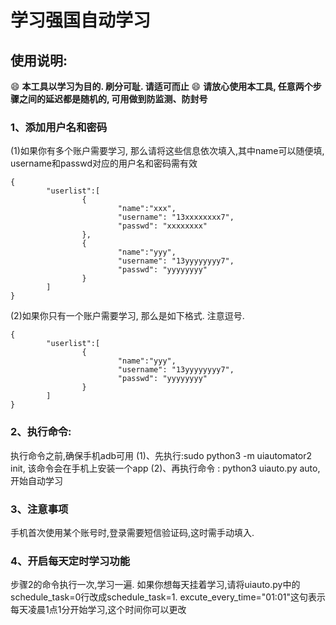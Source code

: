 # 学习强国自动学习

## 使用说明:
:smile:
**本工具以学习为目的. 刷分可耻. 请适可而止** 
:smile:
**请放心使用本工具, 任意两个步骤之间的延迟都是随机的, 可用做到防监测、防封号**

### 1、添加用户名和密码

(1)如果你有多个账户需要学习, 那么请将这些信息依次填入,其中name可以随便填, username和passwd对应的用户名和密码需有效
```
{
        "userlist":[
                {
                        "name":"xxx",
                        "username": "13xxxxxxxx7",
                        "passwd": "xxxxxxxx"
                },
                {
                        "name":"yyy",
                        "username": "13yyyyyyyy7",
                        "passwd": "yyyyyyyy"
                }
        ]
}
```
(2)如果你只有一个账户需要学习, 那么是如下格式. 注意逗号.
```
{
        "userlist":[
                {
                        "name":"yyy",
                        "username": "13yyyyyyyy7",
                        "passwd": "yyyyyyyy"
                }
        ]
}
```

###  2、执行命令:

执行命令之前,确保手机adb可用
(1)、先执行:sudo python3 -m uiautomator2 init, 该命令会在手机上安装一个app 
(2)、再执行命令 : python3 uiauto.py auto, 开始自动学习

### 3、注意事项

手机首次使用某个账号时,登录需要短信验证码,这时需手动填入.

###  4、开启每天定时学习功能

步骤2的命令执行一次,学习一遍. 如果你想每天挂着学习,请将uiauto.py中的schedule_task=0行改成schedule_task=1. excute_every_time="01:01"这句表示每天凌晨1点1分开始学习,这个时间你可以更改

